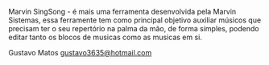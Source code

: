 Marvin SingSong  - é mais uma ferramenta desenvolvida pela Marvin Sistemas, essa ferramente tem como principal objetivo auxiliar
músicos que precisam ter o seu repertório na palma da mão, de forma simples, podendo editar tanto os blocos de musicas como as 
musicas em si.


Gustavo Matos
gustavo3635@hotmail.com
